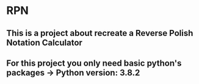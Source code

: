 # RPN

## This is a project about recreate a Reverse Polish Notation Calculator 

## For this project you only need basic python's packages -> Python version: 3.8.2

